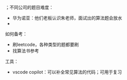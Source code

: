 ；不同公司的题目难度：

* 华为诺亚：他们老板认识朱老师，面试出的算法题会放水
*

如何备考：

* 刷leetcode，各种类型的题都要刷
* 找算法书参考

工具：

* vscode copilot：可以补全常见算法的代码；可用于复习
